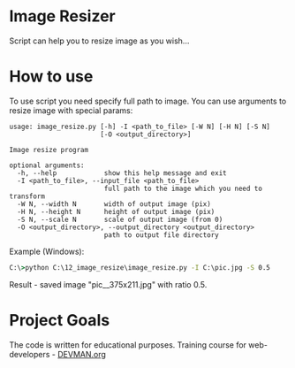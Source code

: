 # Image Resizer

Script can help you to resize image as you wish...

# How to use

To use script you need specify full path to image. You can use arguments to resize image with special params:
```
usage: image_resize.py [-h] -I <path_to_file> [-W N] [-H N] [-S N]
                       [-O <output_directory>]

Image resize program

optional arguments:
  -h, --help            show this help message and exit
  -I <path_to_file>, --input_file <path_to_file>
                        full path to the image which you need to transform
  -W N, --width N       width of output image (pix)
  -H N, --height N      height of output image (pix)
  -S N, --scale N       scale of output image (from 0)
  -O <output_directory>, --output_directory <output_directory>
                        path to output file directory
```

Example (Windows):
```cmd
C:\>python C:\12_image_resize\image_resize.py -I C:\pic.jpg -S 0.5
```
Result - saved image "pic__375x211.jpg" with ratio 0.5. 

# Project Goals

The code is written for educational purposes. Training course for web-developers - [DEVMAN.org](https://devman.org)
